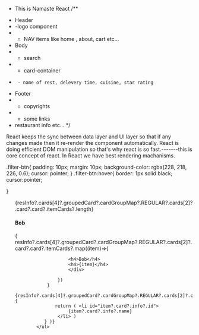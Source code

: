 - This is Namaste React
  /\*\*

* Header
* -logo component
* - NAV items like home , about, cart etc...
* Body
* - search
* - card-container
*      - name of rest, delevery time, cuisine, star rating
* Footer
* - copyrights
* - some links
* restaurant info etc...
  \*/

React keeps the sync between data layer and UI layer so that if any changes made then it re-render the component automatically.
React is doing efficient DOM manipulation so that's why react is so fast.-------this is core concept of react.
In React we have best rendering machanisms.

.filter-btn{
padding: 10px;
margin: 10px;
background-color: rgba(228, 218, 226, 0.6);
cursor: pointer;
}
.filter-btn:hover{
border: 1px solid black;
cursor:pointer;

}

 <ul>
                {resInfo?.cards[4]?.groupedCard?.cardGroupMap?.REGULAR?.cards[2]?.card?.card?.itemCards?.length}
                <h4>Bob</h4>
                {
                    resInfo?.cards[4]?.groupedCard?.cardGroupMap?.REGULAR?.cards[2]?.card?.card?.itemCards?.map((item)=>{
                        <div>

                        <h4>Bob</h4>
                        <h4>{item}</h4>
                        </div>

                    })
                }
                {resInfo?.cards[4]?.groupedCard?.cardGroupMap?.REGULAR?.cards[2]?.card?.card?.itemCards?.map((item)=>{
                   return ( <li id="item?.card?.info?.id">
                        {item?.card?.info?.name}
                    </li> )
               } )}
            </ul>
